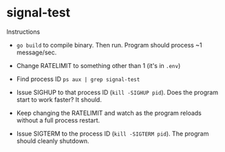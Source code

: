 # signal-test

Instructions

- `go build` to compile binary. Then run. Program should process ~1 message/sec.

- Change RATELIMIT to something other than 1 (it's in `.env`)

- Find process ID `ps aux | grep signal-test`

- Issue SIGHUP to that process ID (`kill -SIGHUP pid`). Does the program start to work faster? It should.

- Keep changing the RATELIMIT and watch as the program reloads without a full process restart.

- Issue SIGTERM to the process ID (`kill -SIGTERM pid`). The program should cleanly shutdown.
